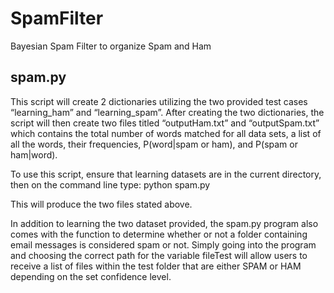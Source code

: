 # SpamFilter
Bayesian Spam Filter to organize Spam and Ham

spam.py
-------
This script will create 2 dictionaries utilizing the two provided test cases “learning_ham” and “learning_spam”. After creating the two dictionaries, the script will then create two files titled “outputHam.txt” and “outputSpam.txt” which contains the total number of words matched for all data sets, a list of all the words, their frequencies, P(word|spam or ham), and P(spam or ham|word). 

To use this script, ensure that learning datasets are in the current directory, then on the command line type: 
  python spam.py 

This will produce the two files stated above.

In addition to learning the two dataset provided, the spam.py program also comes with the function to determine whether or not a folder containing email messages is considered spam or not. Simply going into the program and choosing the correct path for the variable fileTest will allow users to receive a list of files within the test folder that are either SPAM or HAM depending on the set confidence level. 

